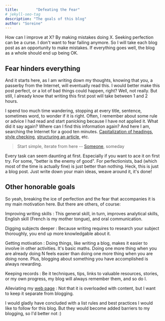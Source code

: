 ```yaml
---
title:        "Defeating the Fear"
# jekyll-seo-tag
description: "The goals of this blog"
author: "Soreine"
---
```


<p class="lead">
How can I improve at X? By making mistakes doing X. Seeking perfection can be a curse. I don't want to fear failing anymore. So I will take each blog post as an opportunity to make mistakes. If everything goes well, the blog as a whole should end up being OK.
</p>

## Fear hinders everything

And it starts here, as I am writing down my thoughts, knowing that you, a passerby from the Internet, will eventually read this. I would better make this post perfect, or a lot of bad things could happen, right? Well, not really. But still, I already know that writing this first post will take between 1 and 2 hours.

I spend too much time wandering, stopping at every title, sentence, sometimes word, to wonder if it is right. Often, I remember about some rule or advice I had read and start panicking because I have not applied it. What did it say again? Where can I find this information again? And here I am, searching the Internet for a good ten minutes. [Capitalization of headings](http://titlecapitalization.com/), [style checking](http://www.hemingwayapp.com/), [structuring an article](http://engineerwriting.jottit.com/), etc.

> Start simple, iterate from here
> -- [Someone](https://twitter.com/SamyPesse), someday

Every task can seem daunting at first. Especially if you want to ace it on first try.
For some, "better is the enemy of good". For perfectionists, bad (which most of the time is actually fine) is just better than nothing. Heck, this is just a blog post. Just write down your main ideas, weave around it, it's done!

## Other honorable goals

So yeah, breaking the ice of perfection and the fear that accompanies it is my main motivation here. But there are others, of course:

Improving writing skills
: This general skill, in turn, improves analytical skills, English skill (French is my mother tongue), and oral communication.

Digging subjects deeper
: Because writing requires to research your subject thoroughly, you end up more knowledgable about it.

Getting motivation
: Doing things, like writing a blog, makes it easier to involve in other activities. It's basic maths. Doing one more thing when you are already doing N feels easier than doing one more thing when you are doing none. Plus, blogging about something you have accomplished is always rewarding.

Keeping records
: Be it techniques, tips, links to valuable resources, stories, or my own progress, my blog will always remember them, and so do I.

Alleviating my [web page](https://soreine.github.io)
: Not that it is overloaded with content, but I want to keep it separate from blogging.


I would gladly have concluded with a list rules and best practices I would like to follow for this blog. But they would become added barriers to my blogging, so I'd better not :)




